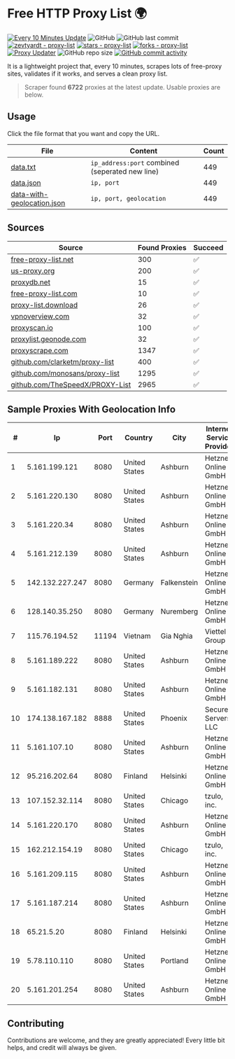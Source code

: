 
# Free HTTP Proxy List 🌍

[![Every 10 Minutes Update](https://github.com/mertguvencli/http-proxy-list/actions/workflows/main.yml/badge.svg?branch=main)](https://github.com/mertguvencli/http-proxy-list/actions/workflows/main.yml)
![GitHub](https://img.shields.io/github/license/mertguvencli/http-proxy-list)
![GitHub last commit](https://img.shields.io/github/last-commit/mertguvencli/http-proxy-list)
[![zevtyardt - proxy-list](https://img.shields.io/static/v1?label=zevtyardt&message=proxy-list&color=blue&logo=github)](https://github.com/zevtyardt/proxy-list "Go to GitHub repo")
[![stars - proxy-list](https://img.shields.io/github/stars/zevtyardt/proxy-list?style=social)](https://github.com/zevtyardt/proxy-list)
[![forks - proxy-list](https://img.shields.io/github/forks/zevtyardt/proxy-list?style=social)](https://github.com/zevtyardt/proxy-list)
[![Proxy Updater](https://github.com/zevtyardt/proxy-list/workflows/Proxy%20Updater/badge.svg)](https://github.com/zevtyardt/proxy-list/actions?query=workflow:"Proxy+Updater")
![GitHub repo size](https://img.shields.io/github/repo-size/zevtyardt/proxy-list)
[![GitHub commit activity](https://img.shields.io/github/commit-activity/m/zevtyardt/proxy-list?logo=commits)](https://github.com/zevtyardt/proxy-list/commits/main)

It is a lightweight project that, every 10 minutes, scrapes lots of free-proxy sites, validates if it works, and serves a clean proxy list.

> Scraper found **6722** proxies at the latest update. Usable proxies are below.

## Usage

Click the file format that you want and copy the URL.

|File|Content|Count|
|----|-------|-----|
|[data.txt](https://raw.githubusercontent.com/mertguvencli/http-proxy-list/main/proxy-list/data.txt)|`ip_address:port` combined (seperated new line)|449|
|[data.json](https://raw.githubusercontent.com/mertguvencli/http-proxy-list/main/proxy-list/data.json)|`ip, port`|449|
|[data-with-geolocation.json](https://raw.githubusercontent.com/mertguvencli/http-proxy-list/main/proxy-list/data-with-geolocation.json)|`ip, port, geolocation`|449|

## Sources

|Source|Found Proxies|Succeed|
|------|-------------|-------|
|[free-proxy-list.net](https://free-proxy-list.net)|300|✅|
|[us-proxy.org](https://www.us-proxy.org)|200|✅|
|[proxydb.net](http://proxydb.net)|15|✅|
|[free-proxy-list.com](https://free-proxy-list.com/?page=&port=&type%5B%5D=http&type%5B%5D=https&up_time=0&search=Search)|10|✅|
|[proxy-list.download](https://www.proxy-list.download/HTTP)|26|✅|
|[vpnoverview.com](https://vpnoverview.com/privacy/anonymous-browsing/free-proxy-servers)|32|✅|
|[proxyscan.io](https://www.proxyscan.io)|100|✅|
|[proxylist.geonode.com](https://proxylist.geonode.com/api/proxy-list?limit=300&page=1&sort_by=lastChecked&sort_type=desc&protocols=http,https)|32|✅|
|[proxyscrape.com](https://api.proxyscrape.com/v2/?request=displayproxies&protocol=http&timeout=10000&country=all&ssl=all&anonymity=all)|1347|✅|
|[github.com/clarketm/proxy-list](https://raw.githubusercontent.com/clarketm/proxy-list/master/proxy-list-raw.txt)|400|✅|
|[github.com/monosans/proxy-list](https://raw.githubusercontent.com/monosans/proxy-list/main/proxies/http.txt)|1295|✅|
|[github.com/TheSpeedX/PROXY-List](https://raw.githubusercontent.com/TheSpeedX/PROXY-List/master/http.txt)|2965|✅|


## Sample Proxies With Geolocation Info

|#|Ip|Port|Country|City|Internet Service Provider|
|-|--|----|-------|----|-------------------------|
|1|5.161.199.121|8080|United States|Ashburn|Hetzner Online GmbH|
|2|5.161.220.130|8080|United States|Ashburn|Hetzner Online GmbH|
|3|5.161.220.34|8080|United States|Ashburn|Hetzner Online GmbH|
|4|5.161.212.139|8080|United States|Ashburn|Hetzner Online GmbH|
|5|142.132.227.247|8080|Germany|Falkenstein|Hetzner Online GmbH|
|6|128.140.35.250|8080|Germany|Nuremberg|Hetzner Online GmbH|
|7|115.76.194.52|11194|Vietnam|Gia Nghia|Viettel Group|
|8|5.161.189.222|8080|United States|Ashburn|Hetzner Online GmbH|
|9|5.161.182.131|8080|United States|Ashburn|Hetzner Online GmbH|
|10|174.138.167.182|8888|United States|Phoenix|Secured Servers LLC|
|11|5.161.107.10|8080|United States|Ashburn|Hetzner Online GmbH|
|12|95.216.202.64|8080|Finland|Helsinki|Hetzner Online GmbH|
|13|107.152.32.114|8080|United States|Chicago|tzulo, inc.|
|14|5.161.220.170|8080|United States|Ashburn|Hetzner Online GmbH|
|15|162.212.154.19|8080|United States|Chicago|tzulo, inc.|
|16|5.161.209.115|8080|United States|Ashburn|Hetzner Online GmbH|
|17|5.161.187.214|8080|United States|Ashburn|Hetzner Online GmbH|
|18|65.21.5.20|8080|Finland|Helsinki|Hetzner Online GmbH|
|19|5.78.110.110|8080|United States|Portland|Hetzner Online GmbH|
|20|5.161.201.254|8080|United States|Ashburn|Hetzner Online GmbH|



## Contributing

Contributions are welcome, and they are greatly appreciated! Every
little bit helps, and credit will always be given.

